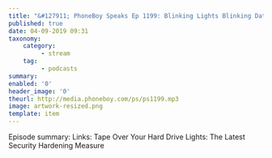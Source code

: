 ```yaml
---
title: "&#127911; PhoneBoy Speaks Ep 1199: Blinking Lights Blinking Data"
published: true
date: 04-09-2019 09:31
taxonomy:
    category:
         - stream
    tag:
         - podcasts
summary:
enabled: '0'
header_image: '0'
theurl: http://media.phoneboy.com/ps/ps1199.mp3
image: artwork-resized.png
template: item
---
```

 
Episode summary: Links: Tape Over Your Hard Drive Lights: The Latest Security Hardening Measure
